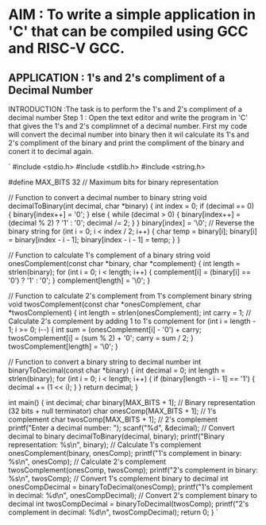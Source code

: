 # AIM : To write a simple application in 'C' that can be compiled using GCC and RISC-V GCC.
## APPLICATION : 1's and 2's compliment of a Decimal Number
INTRODUCTION :The task is to perform the 1's and 2's compliment of a decimal number
Step 1 : Open the text editor and write the program in 'C' that gives the 1's and 2's complimnet of a decimal number.
         First my code will convert the decimal number into binary then it wil calculate its 1's and 2's compliment of the binary and print the compliment of 
         the binary and conert it to decimal again.

         
` #include <stdio.h>
#include <stdlib.h>
#include <string.h>

#define MAX_BITS 32 // Maximum bits for binary representation

// Function to convert a decimal number to binary string
void decimalToBinary(int decimal, char *binary) {
    int index = 0;
    if (decimal == 0) {
        binary[index++] = '0';
    } else {
        while (decimal > 0) {
            binary[index++] = (decimal % 2) ? '1' : '0';
            decimal /= 2;
        }
    }
    binary[index] = '\0';
    // Reverse the binary string
    for (int i = 0; i < index / 2; i++) {
        char temp = binary[i];
        binary[i] = binary[index - i - 1];
        binary[index - i - 1] = temp;
    }
}

// Function to calculate 1's complement of a binary string
void onesComplement(const char *binary, char *complement) {
    int length = strlen(binary);
    for (int i = 0; i < length; i++) {
        complement[i] = (binary[i] == '0') ? '1' : '0';
    }
    complement[length] = '\0';
}

// Function to calculate 2's complement from 1's complement binary string
void twosComplement(const char *onesComplement, char *twosComplement) {
    int length = strlen(onesComplement);
    int carry = 1;
  // Calculate 2's complement by adding 1 to 1's complement
    for (int i = length - 1; i >= 0; i--) {
        int sum = (onesComplement[i] - '0') + carry;
        twosComplement[i] = (sum % 2) + '0';
        carry = sum / 2;
    }
    twosComplement[length] = '\0';
}

// Function to convert a binary string to decimal number
int binaryToDecimal(const char *binary) {
    int decimal = 0;
    int length = strlen(binary);
    for (int i = 0; i < length; i++) {
        if (binary[length - i - 1] == '1') {
            decimal += (1 << i);
        }
    }
    return decimal;
}

int main() {
    int decimal;
    char binary[MAX_BITS + 1]; // Binary representation (32 bits + null terminator)
    char onesComp[MAX_BITS + 1]; // 1's complement
    char twosComp[MAX_BITS + 1]; // 2's complement
    printf("Enter a decimal number: ");
    scanf("%d", &decimal);
   // Convert decimal to binary
    decimalToBinary(decimal, binary);
    printf("Binary representation: %s\n", binary);
  // Calculate 1's complement
    onesComplement(binary, onesComp);
    printf("1's complement in binary: %s\n", onesComp);
 // Calculate 2's complement
    twosComplement(onesComp, twosComp);
    printf("2's complement in binary: %s\n", twosComp);
   // Convert 1's complement binary to decimal
    int onesCompDecimal = binaryToDecimal(onesComp);
    printf("1's complement in decimal: %d\n", onesCompDecimal);
    // Convert 2's complement binary to decimal
    int twosCompDecimal = binaryToDecimal(twosComp);
    printf("2's complement in decimal: %d\n", twosCompDecimal);   return 0;
} `

